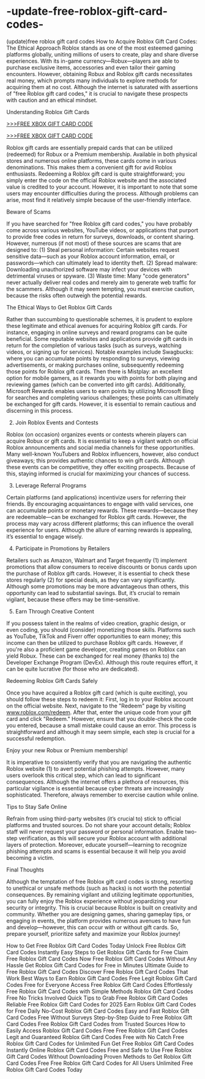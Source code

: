 # -update-free-roblox-gift-card-codes-
(update)free roblox gift card codes​
How to Acquire Roblox Gift Card Codes: The Ethical Approach Roblox stands as one of the most esteemed gaming platforms globally, uniting millions of users to create, play and share diverse experiences. With its in-game currency—Robux—players are able to purchase exclusive items, accessories and even tailor their gaming encounters. However, obtaining Robux and Roblox gift cards necessitates real money, which prompts many individuals to explore methods for acquiring them at no cost. Although the internet is saturated with assertions of "free Roblox gift card codes," it is crucial to navigate these prospects with caution and an ethical mindset.

Understanding Roblox Gift Cards

[>>>FREE XBOX GIFT CARD CODE](https://rahhat.xyz/allgift/)

[>>>FREE XBOX GIFT CARD CODE](https://rahhat.xyz/allgift/) 

Roblox gift cards are essentially prepaid cards that can be utilized (redeemed) for Robux or a Premium membership. Available in both physical stores and numerous online platforms, these cards come in various denominations. This makes them a convenient gift for avid Roblox enthusiasts. Redeeming a Roblox gift card is quite straightforward; you simply enter the code on the official Roblox website and the associated value is credited to your account. However, it is important to note that some users may encounter difficulties during the process. Although problems can arise, most find it relatively simple because of the user-friendly interface.

Beware of Scams

If you have searched for "free Roblox gift card codes," you have probably come across various websites, YouTube videos, or applications that purport to provide free codes in return for surveys, downloads, or content sharing. However, numerous (if not most) of these sources are scams that are designed to: (1) Steal personal information: Certain websites request sensitive data—such as your Roblox account information, email, or passwords—which can ultimately lead to identity theft. (2) Spread malware: Downloading unauthorized software may infect your devices with detrimental viruses or spyware. (3) Waste time: Many "code generators" never actually deliver real codes and merely aim to generate web traffic for the scammers. Although it may seem tempting, you must exercise caution, because the risks often outweigh the potential rewards.

The Ethical Ways to Get Roblox Gift Cards

Rather than succumbing to questionable schemes, it is prudent to explore these legitimate and ethical avenues for acquiring Roblox gift cards. For instance, engaging in online surveys and reward programs can be quite beneficial. Some reputable websites and applications provide gift cards in return for the completion of various tasks (such as surveys, watching videos, or signing up for services). Notable examples include Swagbucks: where you can accumulate points by responding to surveys, viewing advertisements, or making purchases online, subsequently redeeming those points for Roblox gift cards. Then there is Mistplay: an excellent option for mobile gamers, as it rewards you with points for both playing and reviewing games (which can be converted into gift cards). Additionally, Microsoft Rewards enables users to earn points by utilizing Microsoft Bing for searches and completing various challenges; these points can ultimately be exchanged for gift cards. However, it is essential to remain cautious and discerning in this process.

2. Join Roblox Events and Contests

Roblox (on occasion) organizes events or contests wherein players can acquire Robux or gift cards. It is essential to keep a vigilant watch on official Roblox announcements and social media channels for these opportunities. Many well-known YouTubers and Roblox influencers, however, also conduct giveaways; this provides authentic chances to win gift cards. Although these events can be competitive, they offer exciting prospects. Because of this, staying informed is crucial for maximizing your chances of success.

3. Leverage Referral Programs

Certain platforms (and applications) incentivize users for referring their friends. By encouraging acquaintances to engage with valid services, one can accumulate points or monetary rewards. These rewards—because they are redeemable—can be exchanged for Roblox gift cards. However, the process may vary across different platforms; this can influence the overall experience for users. Although the allure of earning rewards is appealing, it’s essential to engage wisely.

4. Participate in Promotions by Retailers

Retailers such as Amazon, Walmart and Target frequently (1) implement promotions that allow consumers to receive discounts or bonus cards upon the purchase of Roblox gift cards. However, it is essential to check these stores regularly (2) for special deals, as they can vary significantly. Although some promotions may be more advantageous than others, this opportunity can lead to substantial savings. But, it’s crucial to remain vigilant, because these offers may be time-sensitive.

5. Earn Through Creative Content

If you possess talent in the realms of video creation, graphic design, or even coding, you should (consider) monetizing those skills. Platforms such as YouTube, TikTok and Fiverr offer opportunities to earn money; this income can then be utilized to purchase Roblox gift cards. However, if you're also a proficient game developer, creating games on Roblox can yield Robux. These can be exchanged for real money (thanks to) the Developer Exchange Program (DevEx). Although this route requires effort, it can be quite lucrative (for those who are dedicated).

Redeeming Roblox Gift Cards Safely

Once you have acquired a Roblox gift card (which is quite exciting), you should follow these steps to redeem it: First, log in to your Roblox account on the official website. Next, navigate to the "Redeem" page by visiting www.roblox.com/redeem. After that, enter the unique code from your gift card and click "Redeem." However, ensure that you double-check the code you entered, because a small mistake could cause an error. This process is straightforward and although it may seem simple, each step is crucial for a successful redemption.

Enjoy your new Robux or Premium membership!

It is imperative to consistently verify that you are navigating the authentic Roblox website (1) to avert potential phishing attempts. However, many users overlook this critical step, which can lead to significant consequences. Although the internet offers a plethora of resources, this particular vigilance is essential because cyber threats are increasingly sophisticated. Therefore, always remember to exercise caution while online.

Tips to Stay Safe Online

Refrain from using third-party websites (it’s crucial to) stick to official platforms and trusted sources. Do not share your account details; Roblox staff will never request your password or personal information. Enable two-step verification, as this will secure your Roblox account with additional layers of protection. Moreover, educate yourself—learning to recognize phishing attempts and scams is essential because it will help you avoid becoming a victim.

Final Thoughts

Although the temptation of free Roblox gift card codes is strong, resorting to unethical or unsafe methods (such as hacks) is not worth the potential consequences. By remaining vigilant and utilizing legitimate opportunities, you can fully enjoy the Roblox experience without jeopardizing your security or integrity. This is crucial because Roblox is built on creativity and community. Whether you are designing games, sharing gameplay tips, or engaging in events, the platform provides numerous avenues to have fun and develop—however, this can occur with or without gift cards. So, prepare yourself, prioritize safety and maximize your Roblox journey!

How to Get Free Roblox Gift Card Codes Today
Unlock Free Roblox Gift Card Codes Instantly
Easy Steps to Get Roblox Gift Cards for Free
Claim Free Roblox Gift Card Codes Now
Free Roblox Gift Card Codes Without Any Hassle
Get Roblox Gift Card Codes for Free in Minutes
Ultimate Guide to Free Roblox Gift Card Codes
Discover Free Roblox Gift Card Codes That Work
Best Ways to Earn Roblox Gift Card Codes Free
Legit Roblox Gift Card Codes Free for Everyone
Access Free Roblox Gift Card Codes Effortlessly
Free Roblox Gift Card Codes with Simple Methods
Roblox Gift Card Codes Free No Tricks Involved
Quick Tips to Grab Free Roblox Gift Card Codes
Reliable Free Roblox Gift Card Codes for 2025
Earn Roblox Gift Card Codes for Free Daily
No-Cost Roblox Gift Card Codes Easy and Fast
Roblox Gift Card Codes Free Without Surveys
Step-by-Step Guide to Free Roblox Gift Card Codes
Free Roblox Gift Card Codes from Trusted Sources
How to Easily Access Roblox Gift Card Codes Free
Free Roblox Gift Card Codes Legit and Guaranteed
Roblox Gift Card Codes Free with No Catch
Free Roblox Gift Card Codes for Unlimited Fun
Get Free Roblox Gift Card Codes Instantly Online
Roblox Gift Card Codes Free and Safe to Use
Free Roblox Gift Card Codes Without Downloading
Proven Methods to Get Roblox Gift Card Codes Free
Free Roblox Gift Card Codes for All Users
Unlimited Free Roblox Gift Card Codes Today
